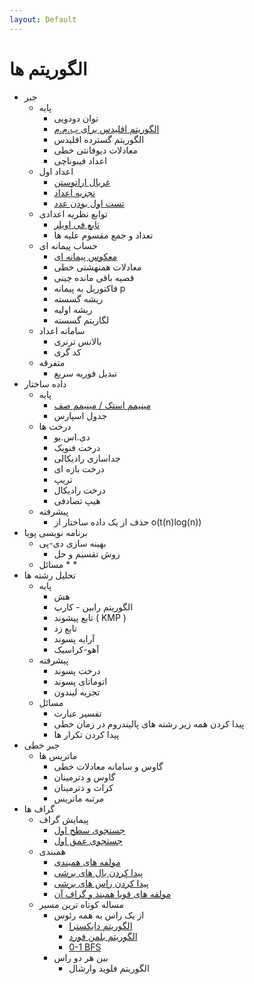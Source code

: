 ```yaml
---
layout: Default
---
```


# الگوریتم ها
* جبر
  * پایه
    * توان دودویی
    * [الگوریتم اقلیدس برای ب.م.م](algebra/euclid_gcd)
    * الگوریتم گسترده اقلیدس
    * معادلات دیوفانتی خطی
    * اعداد فیبوناچی
  * اعداد اول
    * [غربال اراتوستن](algebra/sieve_eratosthenes)
    * [تجزیه اعداد](algebra/integer_factorization)
    * [تست اول بودن عدد](algebra/primality_test)
  * توابع نظریه اعدادی
    * [تابع فی اویلر](algebra/Euler_function)
    * تعداد و جمع مقسوم علیه ها
  * حساب پیمانه ای
    * [معکوس پیمانه ای](algebra/modular_inverse)
    * معادلات همنهشتی خطی
    * قضیه باقی مانده چینی
    * فاکتوریل به پیمانه p
    * ریشه گسسته
    * ریشه اولیه
    * لگاریتم گسسته
  * سامانه اعداد
    * بالانس ترنری
    * کد گری
  * متفرقه
    * تبدیل فوریه سریع
* داده ساختار
  * پایه
    * [مینیمم استک / مینیمم صف](ds/min_stack_and_queue)
    * جدول اسپارس
  * درخت ها
    * دی.اس.یو
    * درخت فنویک
    * جداسازی رادیکالی
    * درخت بازه ای
    * تریپ
    * درخت رادیکال
    * هیپ تصادفی
  * پیشرفته
    * حذف از یک داده ساختار از o(t(n)log(n))
* برنامه نویسی پویا
  * بهینه سازی دی-پی
    * روش تقسیم و حل
  * مسائل
    *
    *
* تحلیل رشته ها
  * پایه
    * هش
    * الگوریتم رابین - کارپ
    * تابع پیشوند ( KMP )
    * تابع زد
    * آرایه پسوند
    * آهو-کراسیک
  * پیشرفته
    * درخت پسوند
    * اتوماتای پسوند
    * تجزیه لیندون
  * مسائل
    * تفسیر عبارت
    * پیدا کردن همه زیر رشته های پالیندروم در زمان خطی
    * پیدا کردن تکرار ها
* جبر خطی
  * ماتریس ها
    * گاوس و سامانه معادلات خطی
    * گاوس و دترمینان
    * کرات و دترمینان
    * مرتبه ماتریس
* گراف ها
  * پیمایش گراف
    * [جستجوی سطح اول](graph/BFS)
    * [جستجوی عمق اول](graph/DFS)
  * همبندی
    * [مولفه های همبندی](graph/connected_components)
    * [پیدا کردن یال های برشی](graph/find_bridge)
    * [پیدا کردن راس های برشی](graph/cut_vertex)
    * [مولفه های قویا همبند و گراف آن](graph/SCC)
  * مساله کوتاه ترین مسیر
    * از یک راس به همه رئوس
      * [الگوریتم دایکسترا](graph/Dijkstra)
      * [الگوریتم بلمن فورد](graph/Bellman_Ford)
      * [0-1 BFS](graph/01_BFS)
    * بین هر دو راس
      * الگوریتم فلوید وارشال
